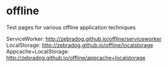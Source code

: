 # offline
Test pages for various offline application techniques

ServiceWorker: http://zebradog.github.io/offline/serviceworker
LocalStorage: http://zebradog.github.io/offline/localstorage
Appcache+LocalStorage: http://zebradog.github.io/offline/appcache+localstorage
